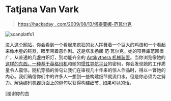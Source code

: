 # Tatjana Van Vark

> [https://hackaday . com/2009/08/13/塔提亚娜-范瓦尔克](https://hackaday.com/2009/08/13/tatjana-van-vark/)

![scanplatfs1](../Images/458bd92cea3c5c50e86b3d40f716a001.png "scanplatfs1")

进入[这个网站](http://www.tatjavanvark.nl/)，你会看到一个看起来疯狂的女人挥舞着一个巨大的鸡蛋和一个看起来像木星的钝器，眼里带着恶作剧。这是塔季扬娜·范·瓦尔克。她的项目库范围很广，从普通的几盏白炽灯，到功能齐全的 [Antikythera 机械装置](http://www.tatjavanvark.nl/antikythera/)。当你浏览像她的[这样的东西，一种基于英格玛机](http://www.tatjavanvark.nl/tvv1/pht10.html)和她的[惯性导航平台](http://www.tatjavanvark.nl/tvv5/platfrm.html)的密码，你会发现她的工作质量令人震惊。随机穿插的俳句让我们在审视几十年来的惊人作品时，得以一瞥她的内心。我们确信你们中的许多人一想到一些构建细节就流口水，但是你必须为之努力。解读编码机器页面上的俳句以获得构建细节…如果可以的话。

[谢谢你的血